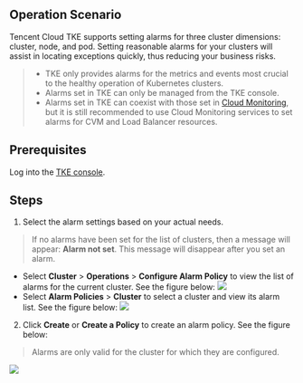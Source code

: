 ## Operation Scenario
Tencent Cloud TKE supports setting alarms for three cluster dimensions: cluster, node, and pod. Setting reasonable alarms for your clusters will assist in locating exceptions quickly, thus reducing your business risks.
>
> - TKE only provides alarms for the metrics and events most crucial to the healthy operation of Kubernetes clusters.
> - Alarms set in TKE can only be managed from the TKE console.
> - Alarms set in TKE can coexist with those set in [Cloud Monitoring](https://console.cloud.tencent.com/monitor/overview), but it is still recommended to use Cloud Monitoring services to set alarms for CVM and Load Balancer resources.

## Prerequisites

Log into the [TKE console](https://console.cloud.tencent.com/tke2).

## Steps 

1. Select the alarm settings based on your actual needs.
 > If no alarms have been set for the list of clusters, then a message will appear: **Alarm not set**. This message will disappear after you set an alarm.

 - Select **Cluster** > **Operations** > **Configure Alarm Policy** to view the list of alarms for the current cluster. See the figure below:
![](https://main.qcloudimg.com/raw/1b164e1f17b0fc1b06eb2251b35e4a8b.png)
 - Select **Alarm Policies** > **Cluster** to select a cluster and view its alarm list. See the figure below:
![](https://main.qcloudimg.com/raw/aac05a04f5651d934c25d300816a0701.png)
2. Click **Create** or **Create a Policy** to create an alarm policy. See the figure below:
> Alarms are only valid for the cluster for which they are configured.
>
![](https://main.qcloudimg.com/raw/a84350464b6bfc13b186f449d4f28979.png)



